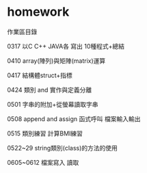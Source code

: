 # homework

作業區目錄 

0317 以C C++ JAVA各 寫出 10種程式+總結

0410 array(陣列)與矩陣(matrix)運算

0417 結構體struct+指標

0424 類別 and 實作與定義分離

0501 字串的附加+從螢幕讀取字串

0508 append and assign 函式呼叫 檔案輸入輸出

0515 類別練習 計算BMI練習

0522~29 string類別(class)的方法的使用

0605~0612 檔案寫入 讀取



